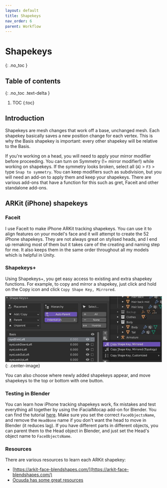 ```yaml
---
layout: default
title: Shapekeys
nav_order: 6
parent: Workflow
---
```


# Shapekeys
{: .no_toc }

## Table of contents
{: .no_toc .text-delta }

1. TOC
{:toc}

## Introduction
Shapekeys are mesh changes that work off a base, unchanged mesh. Each shapekey basically saves a new position change for each vertex. This is why the Basis shapekey is important: every other shapekey will be relative to the Basis.  

If you're working on a head, you will need to apply your mirror modifier before proceeding.
You can turn on Symmetry (!= mirror modifier!) while working on shapekeys. If the symmetry looks broken, select all (`A`) > `F3` > type `Snap to symmetry`.
You can keep modifiers such as subdivision, but you will need an add-on to apply them and keep your shapekeys. There are various add-ons that have a function for this such as gret, Faceit and other standalone add-ons.

## ARKit (iPhone) shapekeys
### Faceit
I use Faceit to make iPhone ARKit tracking shapekeys. You can use it to align features on your model's face and it will attempt to create the 52 iPhone shapekeys. They are not always great on stylised heads, and I end up remaking most of them but it takes care of the creating and naming step for me. It also keeps them in the same order throughout all my models which is helpful in Unity.

### Shapekeys+
Using Shapekeys+, you get easy access to existing and extra shapekey functions. For example, to copy and mirror a shapekey, just click and hold on the Copy icon and click `Copy Shape Key, Mirrored`.

![](/assets/img/shapekeys-copy-mirror.JPG){: .center-image}

You can also choose where newly added shapekeys appear, and move shapekeys to the top or bottom with one button.

### Testing in Blender
You can learn how iPhone tracking shapekeys work, fix mistakes and test everything all together by using the iFacialMocap add-on for Blender.
You can find the tutorial [here](https://www.ifacialmocap.com/tutorial/blender/). Make sure you set the correct `FaceObjectsName`, and remove the `HeadBone` name if you don't want the head to move in Blender (it reduces lag). If you have different parts in different objects, you can parent them to the Head object in Blender, and just set the Head's object name to `FaceObjectsName`.

### Resources
There are various resources to learn each ARKit shapekey:
- [https://arkit-face-blendshapes.com/](https://arkit-face-blendshapes.com/)
- [Ocuuda has some great resources](https://ocuuda.carrd.co/#resources)